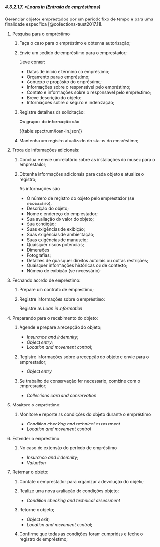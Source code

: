 ##### 4.3.2.1.7. \*_Loans in_ (Entrada de empréstimos)

Gerenciar objetos emprestados por um período fixo de tempo e para uma finalidade específica [@collections-trust2017.11].

1.  Pesquisa para o empréstimo

    1.  Faça o caso para o empréstimo e obtenha autorização;

    2.  Envie um pedido de empréstimo para o emprestador;

        Deve conter:

        -   Datas de início e término do empréstimo;
        -   Orçamento para o empréstimo;
        -   Contexto e propósito do empréstimo;
        -   Informações sobre o responsável pelo empréstimo;
        -   Contato e informações sobre o responsável pelo empréstimo;
        -   Breve descrição do objeto;
        -   Informações sobre o seguro e indenização;

    3.  Registre detalhes da solicitação:

        Os grupos de informação são:

        {{table:spectrum/loan-in.json}}

    4.  Mantenha um registro atualizado do status do empréstimo;

2.  Troca de informações adicionais:

    1.  Conclua e envie um relatório sobre as instalações do museu para o emprestador;

    2.  Obtenha informações adicionais para cada objeto e atualize o registro;

        As informações são:

        -   O número de registro do objeto pelo emprestador (se necessário);
        -   Descrição do objeto;
        -   Nome e endereço do emprestador;
        -   Sua avaliação do valor do objeto;
        -   Sua condição;
        -   Suas exigências de exibição;
        -   Suas exigências de ambientação;
        -   Suas exigências de manuseio;
        -   Quaisquer riscos potenciais;
        -   Dimensões
        -   Fotografias;
        -   Detalhes de quaisquer direitos autorais ou outras restrições;
        -   Quaisquer informações históricas ou de contexto;
        -   Número de exibição (se necessário);

3.  Fechando acordo de empréstimo:

    1.  Prepare um contrato de empréstimo;

    2.  Registre informações sobre o empréstimo:

        Registre as _Loan in information_

4.  Preparando para o recebimento do objeto:

    1.  Agende e prepare a recepção do objeto;

        -   _Insurance and indemnity_;
        -   _Object entry_;
        -   _Location and movement control_;

    2.  Registre informações sobre a recepção do objeto e envie para o emprestador;

        -   _Object entry_

    3.  Se trabalho de conservação for necessário, combine com o emprestador;

        -   _Collections cara and conservation_

5.  Monitore o empréstimo:

    1.  Monitore e reporte as condições do objeto durante o empréstimo

        -   _Condition checking and technical assessment_
        -   _Location and movement control_

6.  Estender o empréstimo:

    1.  No caso de extensão do período de empréstimo

        -   _Insurance and indemnity_;
        -   _Valuation_

7.  Retornar o objeto:

    1.  Contate o emprestador para organizar a devolução do objeto;

    2.  Realize uma nova avaliação de condições objeto;

        -   _Condition checking and technical assessment_

    3.  Retorne o objeto;

        -   _Object exit_;
        -   _Location and movement control_;

    4.  Confirme que todas as condições foram cumpridas e feche o registro do empréstimo;
